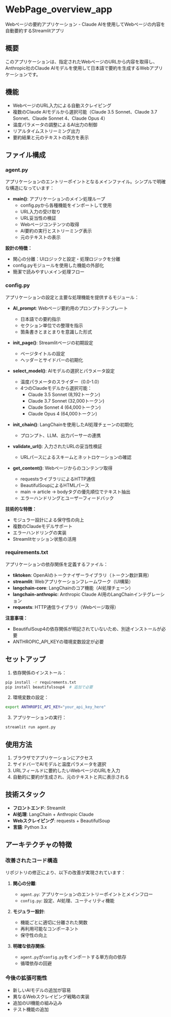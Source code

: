 # WebPage_overview_app
Webページの要約アプリケーション - Claude AIを使用してWebページの内容を自動要約するStreamlitアプリ

## 概要

このアプリケーションは、指定されたWebページのURLから内容を取得し、Anthropic社のClaude AIモデルを使用して日本語で要約を生成するWebアプリケーションです。

## 機能

- WebページのURL入力による自動スクレイピング
- 複数のClaude AIモデルから選択可能（Claude 3.5 Sonnet、Claude 3.7 Sonnet、Claude Sonnet 4、Claude Opus 4）
- 温度パラメータの調整によるAI出力の制御
- リアルタイムストリーミング出力
- 要約結果と元のテキストの両方を表示

## ファイル構成

### agent.py
アプリケーションのエントリーポイントとなるメインファイル。シンプルで明確な構造になっています：

- **main()**: アプリケーションのメイン処理ループ
  - config.pyから各種機能をインポートして使用
  - URL入力の受け取り
  - URL妥当性の検証
  - Webページコンテンツの取得
  - AI要約の実行とストリーミング表示
  - 元のテキストの表示

**設計の特徴：**
- 関心の分離：UIロジックと設定・処理ロジックを分離
- config.pyモジュールを使用した機能の外部化
- 簡潔で読みやすいメイン処理フロー

### config.py
アプリケーションの設定と主要な処理機能を提供するモジュール：

- **AI_prompt**: Webページ要約用のプロンプトテンプレート
  - 日本語での要約指示
  - セクション単位での整理を指示
  - 箇条書きとまとまりを意識した形式

- **init_page()**: Streamlitページの初期設定
  - ページタイトルの設定
  - ヘッダーとサイドバーの初期化

- **select_model()**: AIモデルの選択とパラメータ設定
  - 温度パラメータのスライダー（0.0-1.0）
  - 4つのClaudeモデルから選択可能：
    - Claude 3.5 Sonnet (8,192トークン)
    - Claude 3.7 Sonnet (32,000トークン)
    - Claude Sonnet 4 (64,000トークン)
    - Claude Opus 4 (64,000トークン)

- **init_chain()**: LangChainを使用したAI処理チェーンの初期化
  - プロンプト、LLM、出力パーサーの連携

- **validate_url()**: 入力されたURLの妥当性検証
  - URLパースによるスキームとネットロケーションの確認

- **get_content()**: Webページからのコンテンツ取得
  - requestsライブラリによるHTTP通信
  - BeautifulSoupによるHTMLパース
  - main → article → bodyタグの優先順位でテキスト抽出
  - エラーハンドリングとユーザーフィードバック

**技術的な特徴：**
- モジュラー設計による保守性の向上
- 複数のClaudeモデルサポート
- エラーハンドリングの実装
- Streamlitセッション状態の活用

### requirements.txt
アプリケーションの依存関係を定義するファイル：

- **tiktoken**: OpenAIのトークナイザーライブラリ（トークン数計算用）
- **streamlit**: Webアプリケーションフレームワーク（UI構築）
- **langchain-core**: LangChainのコア機能（AI処理チェーン）
- **langchain-anthropic**: Anthropic Claude AI用のLangChainインテグレーション
- **requests**: HTTP通信ライブラリ（Webページ取得）

**注意事項：**
- BeautifulSoup4の依存関係が明記されていないため、別途インストールが必要
- ANTHROPIC_API_KEYの環境変数設定が必要

## セットアップ

1. 依存関係のインストール：
```bash
pip install -r requirements.txt
pip install beautifulsoup4  # 追加で必要
```

2. 環境変数の設定：
```bash
export ANTHROPIC_API_KEY="your_api_key_here"
```

3. アプリケーションの実行：
```bash
streamlit run agent.py
```

## 使用方法

1. ブラウザでアプリケーションにアクセス
2. サイドバーでAIモデルと温度パラメータを選択
3. URLフィールドに要約したいWebページのURLを入力
4. 自動的に要約が生成され、元のテキストと共に表示される

## 技術スタック

- **フロントエンド**: Streamlit
- **AI処理**: LangChain + Anthropic Claude
- **Webスクレイピング**: requests + BeautifulSoup
- **言語**: Python 3.x

## アーキテクチャの特徴

### 改善されたコード構造
リポジトリの修正により、以下の改善が実現されています：

1. **関心の分離**: 
   - `agent.py`: アプリケーションのエントリーポイントとメインフロー
   - `config.py`: 設定、AI処理、ユーティリティ機能

2. **モジュラー設計**:
   - 機能ごとに適切に分離された関数
   - 再利用可能なコンポーネント
   - 保守性の向上

3. **明確な依存関係**:
   - `agent.py`が`config.py`をインポートする単方向の依存
   - 循環依存の回避

### 今後の拡張可能性
- 新しいAIモデルの追加が容易
- 異なるWebスクレイピング戦略の実装
- 追加のUI機能の組み込み
- テスト機能の追加
